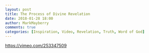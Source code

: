 ```yaml
---
layout: post
title: The Process of Divine Revelation
date: 2018-01-28 18:00
author: MarkMayberry
comments: true
categories: [Inspiration, Video, Revelation, Truth, Word of God]
---
```

https://vimeo.com/253347509
